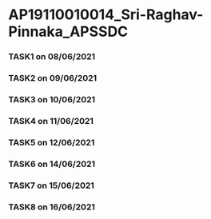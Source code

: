 # AP19110010014_Sri-Raghav-Pinnaka_APSSDC

### TASK1 on 08/06/2021
### TASK2 on 09/06/2021
### TASK3 on 10/06/2021
### TASK4 on 11/06/2021
### TASK5 on 12/06/2021
### TASK6 on 14/06/2021
### TASK7 on 15/06/2021
### TASK8 on 16/06/2021
